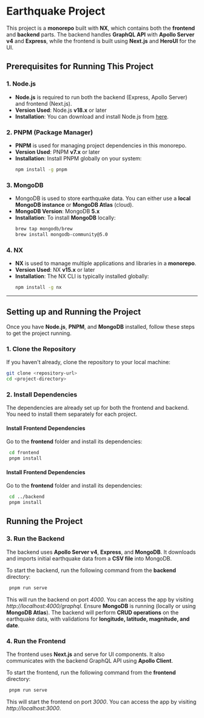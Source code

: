 # Earthquake Project

This project is a **monorepo** built with **NX**, which contains both the **frontend** and **backend** parts. The backend handles **GraphQL API** with **Apollo Server v4** and **Express**, while the frontend is built using **Next.js** and **HeroUI** for the UI.

## Prerequisites for Running This Project

### **1. Node.js**
- **Node.js** is required to run both the backend (Express, Apollo Server) and frontend (Next.js).
- **Version Used**: Node.js **v18.x** or later
- **Installation**: You can download and install Node.js from [here](https://nodejs.org/).

### **2. PNPM (Package Manager)**
- **PNPM** is used for managing project dependencies in this monorepo.
- **Version Used**: PNPM **v7.x** or later
- **Installation**: Install PNPM globally on your system:
  ```bash
  npm install -g pnpm
  ```

### **3. MongoDB**
- MongoDB is used to store earthquake data. You can either use a **local MongoDB instance** or **MongoDB Atlas** (cloud).
- **MongoDB Version**: MongoDB **5.x**
- **Installation**: To install **MongoDB** locally:
  ```bash
  brew tap mongodb/brew
  brew install mongodb-community@5.0
  ```

### **4. NX**
- **NX** is used to manage multiple applications and libraries in a **monorepo**.
- **Version Used**: NX **v15.x** or later
- **Installation**: The NX CLI is typically installed globally:
  ```bash
  npm install -g nx
  ```

---

## Setting up and Running the Project

Once you have **Node.js**, **PNPM**, and **MongoDB** installed, follow these steps to get the project running.

### **1. Clone the Repository**
If you haven't already, clone the repository to your local machine:
   ```bash
   git clone <repository-url>
   cd <project-directory>
   ```

### **2. Install Dependencies**
The dependencies are already set up for both the frontend and backend. You need to install them separately for each project.

#### Install Frontend Dependencies
Go to the **frontend** folder and install its dependencies:
   ```bash
    cd frontend
    pnpm install
   ```

#### Install Frontend Dependencies
Go to the **frontend** folder and install its dependencies:
   ```bash
    cd ../backend
    pnpm install
   ```

## Running the Project
### **3. Run the Backend**
The backend uses **Apollo Server v4**, **Express**, and **MongoDB**. It downloads and imports initial earthquake data from a **CSV file** into MongoDB.

To start the backend, run the following command from the **backend** directory:
   ```bash
    pnpm run serve
   ```
This will run the backend on port _4000_. You can access the app by visiting _http://localhost:4000/graphql_.
Ensure **MongoDB** is running (locally or using **MongoDB Atlas**). The backend will perform **CRUD operations** on the earthquake data, with validations for **longitude, latitude, magnitude, and date**.
### **4. Run the Frontend**
The frontend uses **Next.js** and serve for UI components. It also communicates with the backend GraphQL API using **Apollo Client**.

To start the frontend, run the following command from the **frontend** directory:
   ```bash
    pnpm run serve
   ```
This will start the frontend on port _3000_. You can access the app by visiting _http://localhost:3000_.
